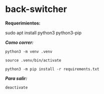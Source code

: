 # back-switcher

**Requerimientos:**

sudo apt install python3 python3-pip

***Como correr:***
```
python3 -m venv .venv
```
```
source .venv/bin/activate
```
```
python3 -m pip install -r requirements.txt
```
***Para salir:***
```
deactivate
```
